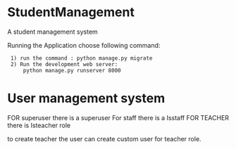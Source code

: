 # StudentManagement
A student management system


Running the Application choose following command:



     1) run the command : python manage.py migrate
     2) Run the development web server:
         python manage.py runserver 8000


# User management system


  FOR superuser there is a superuser
  For staff there is a Isstaff
  FOR TEACHER there is Isteacher role 
  
  
  to create teacher the user can create custom user for teacher role.
